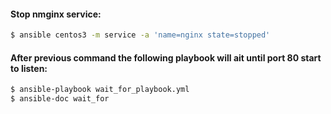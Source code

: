#### Stop nmginx service:
```bash
$ ansible centos3 -m service -a 'name=nginx state=stopped'
```

#### After previous command the following playbook will ait until port 80 start to listen:
```bash
$ ansible-playbook wait_for_playbook.yml
$ ansible-doc wait_for 
```
